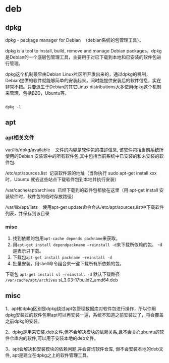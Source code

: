 # deb


## dpkg


 dpkg - package manager for Debian  （debian系统的包管理工具）。

dpkg is a tool to install, build, remove and manage Debian packages，dpkg是Debian的一个底层包管理工具，主要用于对已下载到本地和已安装的软件包进行管理。

dpkg这个机制最早由Debian Linux社区所开发出来的，通过dpkg的机制，Debian提供的软件就能够简单的安装起来，同时能提供安装后的软件信息，实在非常不错。只要派生于Debian的其它Linux distributions大多使用dpkg这个机制来管理，包括B2D，Ubuntu等。

```

dpkg -l

```

## apt

### apt相关文件

var/lib/dpkg/available    文件的内容是软件包的描述信息, 该软件包括当前系统所使用的Debian 安装源中的所有软件包,其中包括当前系统中已安装的和未安装的软件包.

/etc/apt/sources.list  记录软件源的地址（当你执行 sudo apt-get install xxx 时，Ubuntu 就去这些站点下载软件包到本地并执行安装）

/var/cache/apt/archives  已经下载到的软件包都放在这里（用 apt-get install 安装软件时，软件包的临时存放路径）

/var/lib/apt/lists    使用apt-get update命令会从/etc/apt/sources.list中下载软件列表，并保存到该目录

### misc
1. 找到依赖的包用`apt-cache depends packname`来获取。
2. 用`apt-get install dependpackname –reinstall -d`来下载所依赖的包。 -d是表示只下载。
3. 下载包`apt-get install packname –reinstall -d` 
4. 批量安装。用shell命令组合来一键下载所有所依赖的包。


下载包 `apt-get install sl –reinstall -d`
默认下载路径 `/var/cache/apt/archives`
sl_3.03-17build2_amd64.deb




## misc
1、apt和dpkg区别是dpkg绕过apt包管理数据库对软件包进行操作，所以你用dpkg安装过的软件包用apt可以再安装一遍，系统不知道之前安装过了，将会覆盖之前dpkg的安装。

2、dpkg是用来安装.deb文件,但不会解决模块的依赖关系,且不会关心ubuntu的软件仓库内的软件,可以用于安装本地的deb文件。

3、apt会解决和安装模块的依赖问题,并会咨询软件仓库, 但不会安装本地的deb文件, apt是建立在dpkg之上的软件管理工具。

